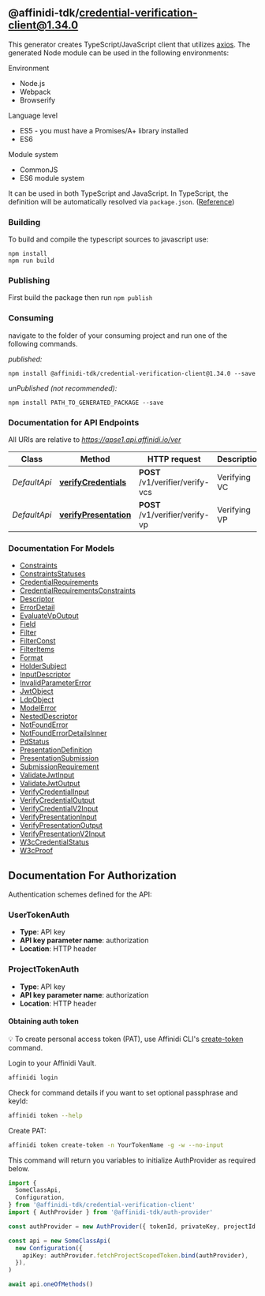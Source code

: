 ## @affinidi-tdk/credential-verification-client@1.34.0

This generator creates TypeScript/JavaScript client that utilizes [axios](https://github.com/axios/axios). The generated Node module can be used in the following environments:

Environment

- Node.js
- Webpack
- Browserify

Language level

- ES5 - you must have a Promises/A+ library installed
- ES6

Module system

- CommonJS
- ES6 module system

It can be used in both TypeScript and JavaScript. In TypeScript, the definition will be automatically resolved via `package.json`. ([Reference](https://www.typescriptlang.org/docs/handbook/declaration-files/consumption.html))

### Building

To build and compile the typescript sources to javascript use:

```
npm install
npm run build
```

### Publishing

First build the package then run `npm publish`

### Consuming

navigate to the folder of your consuming project and run one of the following commands.

_published:_

```
npm install @affinidi-tdk/credential-verification-client@1.34.0 --save
```

_unPublished (not recommended):_

```
npm install PATH_TO_GENERATED_PACKAGE --save
```

### Documentation for API Endpoints

All URIs are relative to *https://apse1.api.affinidi.io/ver*

| Class        | Method                                                          | HTTP request                     | Description  |
| ------------ | --------------------------------------------------------------- | -------------------------------- | ------------ |
| _DefaultApi_ | [**verifyCredentials**](docs/DefaultApi.md#verifycredentials)   | **POST** /v1/verifier/verify-vcs | Verifying VC |
| _DefaultApi_ | [**verifyPresentation**](docs/DefaultApi.md#verifypresentation) | **POST** /v1/verifier/verify-vp  | Verifying VP |

### Documentation For Models

- [Constraints](docs/Constraints.md)
- [ConstraintsStatuses](docs/ConstraintsStatuses.md)
- [CredentialRequirements](docs/CredentialRequirements.md)
- [CredentialRequirementsConstraints](docs/CredentialRequirementsConstraints.md)
- [Descriptor](docs/Descriptor.md)
- [ErrorDetail](docs/ErrorDetail.md)
- [EvaluateVpOutput](docs/EvaluateVpOutput.md)
- [Field](docs/Field.md)
- [Filter](docs/Filter.md)
- [FilterConst](docs/FilterConst.md)
- [FilterItems](docs/FilterItems.md)
- [Format](docs/Format.md)
- [HolderSubject](docs/HolderSubject.md)
- [InputDescriptor](docs/InputDescriptor.md)
- [InvalidParameterError](docs/InvalidParameterError.md)
- [JwtObject](docs/JwtObject.md)
- [LdpObject](docs/LdpObject.md)
- [ModelError](docs/ModelError.md)
- [NestedDescriptor](docs/NestedDescriptor.md)
- [NotFoundError](docs/NotFoundError.md)
- [NotFoundErrorDetailsInner](docs/NotFoundErrorDetailsInner.md)
- [PdStatus](docs/PdStatus.md)
- [PresentationDefinition](docs/PresentationDefinition.md)
- [PresentationSubmission](docs/PresentationSubmission.md)
- [SubmissionRequirement](docs/SubmissionRequirement.md)
- [ValidateJwtInput](docs/ValidateJwtInput.md)
- [ValidateJwtOutput](docs/ValidateJwtOutput.md)
- [VerifyCredentialInput](docs/VerifyCredentialInput.md)
- [VerifyCredentialOutput](docs/VerifyCredentialOutput.md)
- [VerifyCredentialV2Input](docs/VerifyCredentialV2Input.md)
- [VerifyPresentationInput](docs/VerifyPresentationInput.md)
- [VerifyPresentationOutput](docs/VerifyPresentationOutput.md)
- [VerifyPresentationV2Input](docs/VerifyPresentationV2Input.md)
- [W3cCredentialStatus](docs/W3cCredentialStatus.md)
- [W3cProof](docs/W3cProof.md)

<a id="documentation-for-authorization"></a>

## Documentation For Authorization

Authentication schemes defined for the API:
<a id="UserTokenAuth"></a>

### UserTokenAuth

- **Type**: API key
- **API key parameter name**: authorization
- **Location**: HTTP header

<a id="ProjectTokenAuth"></a>

### ProjectTokenAuth

- **Type**: API key
- **API key parameter name**: authorization
- **Location**: HTTP header

#### Obtaining auth token

💡 To create personal access token (PAT), use Affinidi CLI's [create-token](https://github.com/affinidi/affinidi-cli/blob/main/docs/token.md#affinidi-token-create-token) command.

Login to your Affinidi Vault.

```bash
affinidi login
```

Check for command details if you want to set optional passphrase and keyId:

```bash
affinidi token --help
```

Create PAT:

```bash
affinidi token create-token -n YourTokenName -g -w --no-input
```

This command will return you variables to initialize AuthProvider as required below.

```ts
import {
  SomeClassApi,
  Configuration,
} from '@affinidi-tdk/credential-verification-client'
import { AuthProvider } from '@affinidi-tdk/auth-provider'

const authProvider = new AuthProvider({ tokenId, privateKey, projectId })

const api = new SomeClassApi(
  new Configuration({
    apiKey: authProvider.fetchProjectScopedToken.bind(authProvider),
  }),
)

await api.oneOfMethods()
```
